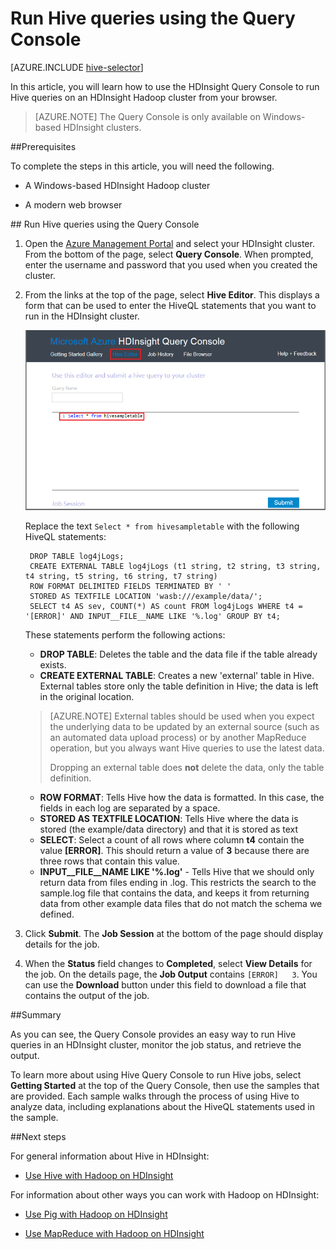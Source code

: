 <properties
   pageTitle="Use Hadoop Hive on the Query Console in HDInsight | Windows Azure"
   description="Learn how to use the web-based Query Console to run Hive queries on an HDInsight Hadoop cluster from your browser."
   services="hdinsight"
   documentationCenter=""
   authors="Blackmist"
   manager="paulettm"
   editor="cgronlun"
	tags="azure-portal"/>

<tags
	ms.service="hdinsight"
	ms.date="10/09/2015"
	wacn.date=""/>

# Run Hive queries using the Query Console

[AZURE.INCLUDE [hive-selector](../includes/hdinsight-selector-use-hive.md)]

In this article, you will learn how to use the HDInsight Query Console to run Hive queries on an HDInsight Hadoop cluster from your browser.

> [AZURE.NOTE] The Query Console is only available on Windows-based HDInsight clusters.


##<a id="prereq"></a>Prerequisites

To complete the steps in this article, you will need the following.

* A Windows-based HDInsight Hadoop cluster

* A modern web browser

##<a id="run"></a> Run Hive queries using the Query Console
<!-- deleted by customization

1. Open a web browser and navigate to __https://CLUSTERNAME.azurehdinsight.cn__, where __CLUSTERNAME__ is the name of your HDInsight cluster. If prompted, enter the user name and password that you used when you created the cluster.

-->
<!-- keep by customization: begin -->
1. Open the <a href="https://manage.windowsazure.cn" target="_blank">Azure Management Portal</a> and select your HDInsight cluster. From the bottom of the page, select **Query Console**. When prompted, enter the username and password that you used when you created the cluster.
<!-- keep by customization: end -->

2. From the links at the top of the page, select **Hive Editor**. This displays a form that can be used to enter the HiveQL statements that you want to run in the HDInsight cluster.

	![the hive editor](./media/hdinsight-hadoop-use-hive-query-console/queryconsole.png)

	Replace the text `Select * from hivesampletable` with the following HiveQL statements:

        DROP TABLE log4jLogs;
        CREATE EXTERNAL TABLE log4jLogs (t1 string, t2 string, t3 string, t4 string, t5 string, t6 string, t7 string)
        ROW FORMAT DELIMITED FIELDS TERMINATED BY ' '
        STORED AS TEXTFILE LOCATION 'wasb:///example/data/';
        SELECT t4 AS sev, COUNT(*) AS count FROM log4jLogs WHERE t4 = '[ERROR]' AND INPUT__FILE__NAME LIKE '%.log' GROUP BY t4;

    These statements perform the following actions:

    * **DROP TABLE**: Deletes the table and the data file if the table already exists.
    * **CREATE EXTERNAL TABLE**: Creates a new 'external' table in Hive. External tables store only the table definition in Hive; the data is left in the original location.

    > [AZURE.NOTE] External tables should be used when you expect the underlying data to be updated by an external source (such as an automated data upload process) or by another MapReduce operation, but you always want Hive queries to use the latest data.
    >
    > Dropping an external table does **not** delete the data, only the table definition.

    * **ROW FORMAT**: Tells Hive how the data is formatted. In this case, the fields in each log are separated by a space.
    * **STORED AS TEXTFILE LOCATION**: Tells Hive where the data is stored (the example/data directory) and that it is stored as text
    * **SELECT**: Select a count of all rows where column **t4** contain the value **[ERROR]**. This should return a value of **3** because there are three rows that contain this value.
    * **INPUT__FILE__NAME LIKE '%.log'** - Tells Hive that we should only return data from files ending in .log. This restricts the search to the sample.log file that contains the data, and keeps it from returning data from other example data files that do not match the schema we defined.

2. Click **Submit**. The **Job Session** at the bottom of the page should display details for the job.

3. When the **Status** field changes to **Completed**, select **View Details** for the job. On the details page, the **Job Output** contains `[ERROR]	3`. You can use the **Download** button under this field to download a file that contains the output of the job.


##<a id="summary"></a>Summary

As you can see, the Query Console provides an easy way to run Hive queries in an HDInsight cluster, monitor the job status, and retrieve the output.

To learn more about using Hive Query Console to run Hive jobs, select **Getting Started** at the top of the Query Console, then use the samples that are provided. Each sample walks through the process of using Hive to analyze data, including explanations about the HiveQL statements used in the sample.

##<a id="nextsteps"></a>Next steps

For general information about Hive in HDInsight:

* [Use Hive with Hadoop on HDInsight](/documentation/articles/hdinsight-use-hive)

For information about other ways you can work with Hadoop on HDInsight:

* [Use Pig with Hadoop on HDInsight](/documentation/articles/hdinsight-use-pig)

* [Use MapReduce with Hadoop on HDInsight](/documentation/articles/hdinsight-use-mapreduce)

[1]: /documentation/articles/hdinsight-hadoop-visual-studio-tools-get-started
[hdinsight-sdk-documentation]: http://msdnstage.redmond.corp.microsoft.com/zh-cn/library/dn479185.aspx

[azure-purchase-options]: /pricing/overview/
[azure-member-offers]: http://azure.microsoft.com/pricing/member-offers/
[azure-trial]: /pricing/1rmb-trial/

[apache-tez]: http://tez.apache.org
[apache-hive]: http://hive.apache.org/
[apache-log4j]: http://en.wikipedia.org/wiki/Log4j
[hive-on-tez-wiki]: https://cwiki.apache.org/confluence/display/Hive/Hive+on+Tez
[import-to-excel]: /documentation/articles/hdinsight-connect-excel-power-query/


[hdinsight-use-oozie]: /documentation/articles/hdinsight-use-oozie
[hdinsight-analyze-flight-data]: /documentation/articles/hdinsight-analyze-flight-delay-data
[hdinsight-storage]: /documentation/articles/hdinsight-use-blob-storage
[hdinsight-provision]: /documentation/articles/hdinsight-provision-clusters
[hdinsight-submit-jobs]: /documentation/articles/hdinsight-submit-hadoop-jobs-programmatically
[hdinsight-upload-data]: /documentation/articles/hdinsight-upload-data
[hdinsight-get-started]: /documentation/articles/hdinsight-get-started
[Powershell-install-configure]: /documentation/articles/install-configure-powershell
[powershell-here-strings]: http://technet.microsoft.com/zh-cn/library/ee692792.aspx

[image-hdi-hive-powershell]: ./media/hdinsight-use-hive/HDI.HIVE.PowerShell.png
[img-hdi-hive-powershell-output]: ./media/hdinsight-use-hive/HDI.Hive.PowerShell.Output.png
[image-hdi-hive-architecture]: ./media/hdinsight-use-hive/HDI.Hive.Architecture.png
